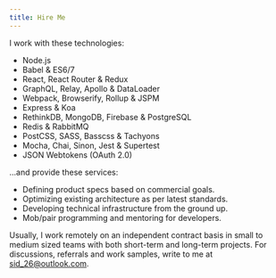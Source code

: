 ```yaml
---
title: Hire Me
---
```


I work with these technologies:

* Node.js
* Babel & ES6/7
* React, React Router & Redux
* GraphQL, Relay, Apollo & DataLoader
* Webpack, Browserify, Rollup & JSPM
* Express & Koa
* RethinkDB, MongoDB, Firebase & PostgreSQL
* Redis & RabbitMQ
* PostCSS, SASS, Basscss & Tachyons
* Mocha, Chai, Sinon, Jest & Supertest
* JSON Webtokens (OAuth 2.0)

...and provide these services:

* Defining product specs based on commercial goals.
* Optimizing existing architecture as per latest standards.
* Developing technical infrastructure from the ground up.
* Mob/pair programming and mentoring for developers.

Usually, I work remotely on an independent contract basis in small to medium sized teams with both short-term and long-term projects. For discussions, referrals and work samples, write to me at [sid_26@outlook.com](mailto:sid_26@outlook.com).
